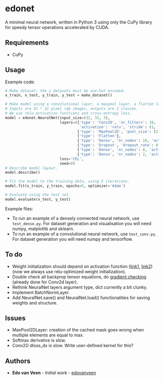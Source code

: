 # edonet
A minimal neural network, written in Python 3 using only the CuPy library for speedy tensor operations accelerated by CUDA.

## Requirements
* CuPy

## Usage

Example code:
```python
# Make dataset; the y datasets must be one-hot encoded.
x_train, x_test, y_train, y_test = make_dataset()

# Make model using a convolutional layer, a maxpool layer, a flatten layer and two dense layers.
# Inputs are 32 * 32 pixel rgb images, outputs are 2 classes. 
# We use relu activation functions and cross-entropy loss.
model = edonet.NeuralNet(input_size=(32, 32, 3),
                         layers=({'type': 'Conv2D', 'nr_filters': 16, 'filter_size': (3, 3),
                                  'activation': 'relu', 'stride': (1, 1), 'padding': 'valid'},
                                 {'type': 'MaxPool2D', 'pool_size': (2, 2)},
                                 {'type': 'Flatten'},
                                 {'type': 'Dense', 'nr_nodes': 16, 'activation': 'relu'},
                                 {'type': 'Dropout', 'dropout_rate': 0.1},
                                 {'type': 'Dense', 'nr_nodes': 8, 'activation': 'relu'},
                                 {'type': 'Dense', 'nr_nodes': 2, 'activation': 'softmax'}),
                         loss='CEL',
                         seed=0)
# Describe model layout.
model.describe()

# Fit the model to the training data, using 5 iterations.
model.fit(x_train, y_train, epochs=5, optimizer='Adam')

# Evaluate using the test set.
model.evaluate(x_test, y_test)
```

Example files:
* To run an example of a densely connected neural network, use `test_dense.py`. For dataset generation and visualisation you will need numpy, matplotlib and sklearn.
* To run an example of a convolutional neural network, use `test_conv.py`. For dataset generation you will need numpy and tensorflow.

## To do

* Weight initialization should depend on activation function
  ([link1](http://proceedings.mlr.press/v9/glorot10a/glorot10a.pdf), [link2](https://arxiv.org/pdf/1502.01852.pdf)) 
  (now we always use relu-optimized weight initialization).
* Double check all backprop tensor equations, do 
  [gradient checking](http://cs231n.github.io/neural-networks-3/?source=post_page---------------------------#gradcheck)
  (already done for Conv2d layer).
* Rethink NeuralNet layers argument type, dict currently a bit clunky.
* Implement BatchNormLayer.
* Add NeuralNet.save() and NeuralNet.load() functionalities for saving weights and structure.

## Issues

* MaxPool2DLayer: creation of the cached mask goes wrong when multiple elements are equal to max.
* Softmax derivative is slow.
* Conv2D dloss_dx is slow. Write user-defined kernel for this?

## Authors
* **Edo van Veen** - *Initial work* - [edovanveen](https://github.com/edovanveen)
